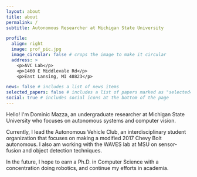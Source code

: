 ```yaml
---
layout: about
title: about
permalink: /
subtitle: Autonomous Researcher at Michigan State University

profile:
  align: right
  image: prof_pic.jpg
  image_circular: false # crops the image to make it circular
  address: >
    <p>AVC Lab</p>
    <p>1460 E Middlevale Rd</p>
    <p>East Lansing, MI 48823</p>

news: false # includes a list of news items
selected_papers: false # includes a list of papers marked as "selected={true}"
social: true # includes social icons at the bottom of the page
---
```


Hello! I'm Dominic Mazza, an undergraduate researcher at Michigan State University who focuses on
autonomous systems and computer vision.

Currently, I lead the Autonomous Vehicle Club, an interdisciplinary
student organization that focuses on making a modified 2017 Chevy Bolt autonomous. I also am
working with the WAVES lab at MSU on sensor-fusion and object detection techniques.

In the future, I hope to earn a Ph.D. in Computer Science with a concentration doing robotics,
and continue my efforts in academia.
